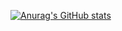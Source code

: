 [![Anurag's GitHub stats](https://github-readme-stats.vercel.app/api?username=inthyungyu)](https://github.com/anuraghazra/github-readme-stats)

